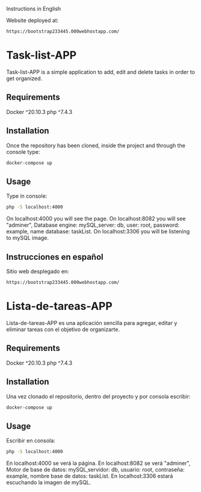 Instructions in English

Website deployed at: 

```
https://bootstrap233445.000webhostapp.com/
```

# Task-list-APP

Task-list-APP is a simple application to add, edit and delete tasks in order to get organized.

## Requirements

Docker ^20.10.3
php ^7.4.3

## Installation

Once the repository has been cloned, inside the project and through the console type:

```bash
docker-compose up
```
## Usage

Type in console: 

```bash
php -S localhost:4000
```
On localhost:4000 you will see the page.
On localhost:8082 you will see "adminer", Database engine: mySQL,server: db, user: root, password: example, name database: taskList.
On localhost:3306 you will be listening to mySQL image.


## Instrucciones en español

Sitio web desplegado en: 

```
https://bootstrap233445.000webhostapp.com/
```

# Lista-de-tareas-APP

Lista-de-tareas-APP es una aplicación sencilla para agregar, editar y eliminar tareas con el objetivo de organizarte.

## Requirements

Docker ^20.10.3
php ^7.4.3

## Installation

Una vez clonado el repositorio, dentro del proyecto y por consola escribir:

```bash
docker-compose up
```
## Usage

Escribir en consola: 

```bash
php -S localhost:4000
```
En localhost:4000 se verá la página.
En localhost:8082 se verá "adminer", Motor de base de datos: mySQL,servidor: db, usuario: root, contraseña: example, nombre base de datos: taskList.
En localhost:3306 estará escuchando la imagen de mySQL.
